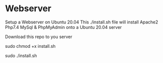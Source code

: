 # Webserver
Setup a Webserver on Ubuntu 20.04
This ./install.sh file will install Apache2 Php7.4 MySql & PhpMyAdmin onto a Ubuntu 20.04 server


Download this repo to you server

sudo chmod +x install.sh

sudo ./install.sh
